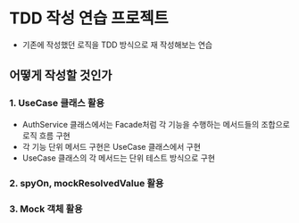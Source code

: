 # TDD 작성 연습 프로젝트

- 기존에 작성했던 로직을 TDD 방식으로 재 작성해보는 연습

## 어떻게 작성할 것인가

### 1. UseCase 클래스 활용

- AuthService 클래스에서는 Facade처럼 각 기능을 수행하는 메서드들의 조합으로 로직 흐름 구현
- 각 기능 단위 메서드 구현은 UseCase 클래스에서 구현
- UseCase 클래스의 각 메서드는 단위 테스트 방식으로 구현

### 2. spyOn, mockResolvedValue 활용

### 3. Mock 객체 활용
